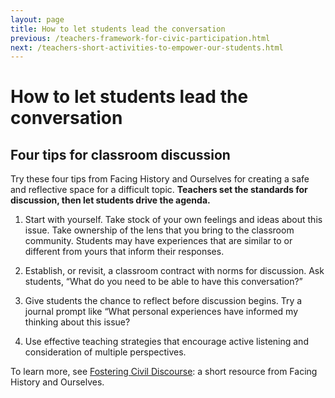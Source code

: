 ```yaml
---
layout: page
title: How to let students lead the conversation
previous: /teachers-framework-for-civic-participation.html
next: /teachers-short-activities-to-empower-our-students.html
---
```


How to let students lead the conversation
=========================================
## Four tips for classroom discussion

Try these four tips from Facing History and Ourselves for creating a safe and reflective space for a difficult topic.
**Teachers set the standards for discussion, then let students drive the agenda.**

1. Start with yourself. Take stock of your own feelings and ideas about this issue. Take ownership of the lens that you bring to the classroom community. Students may have experiences that are similar to or different from yours that inform their responses. 

2. Establish, or revisit, a classroom contract with norms for discussion. Ask students, “What do you need to be able to have this conversation?” 

3. Give students the chance to reflect before discussion begins. Try a journal prompt like “What personal experiences have informed my thinking about this issue? 

4. Use effective teaching strategies that encourage active listening and consideration of multiple perspectives. 

To learn more, see [Fostering Civil Discourse](http://info.facinghistory.org/civil_discourse):  a short resource from Facing 
History and Ourselves.

